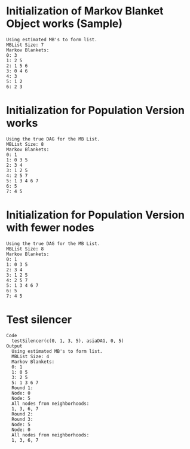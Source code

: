 # Initialization of Markov Blanket Object works (Sample)

    Using estimated MB's to form list.
    MBList Size: 7
    Markov Blankets:
    0: 3
    1: 2 5
    2: 1 5 6
    3: 0 4 6
    4: 3
    5: 1 2
    6: 2 3

# Initialization for Population Version works

    Using the true DAG for the MB List.
    MBList Size: 8
    Markov Blankets:
    0: 1
    1: 0 3 5
    2: 3 4
    3: 1 2 5
    4: 2 5 7
    5: 1 3 4 6 7
    6: 5
    7: 4 5

# Initialization for Population Version with fewer nodes

    Using the true DAG for the MB List.
    MBList Size: 8
    Markov Blankets:
    0: 1
    1: 0 3 5
    2: 3 4
    3: 1 2 5
    4: 2 5 7
    5: 1 3 4 6 7
    6: 5
    7: 4 5

# Test silencer

    Code
      testSilencer(c(0, 1, 3, 5), asiaDAG, 0, 5)
    Output
      Using estimated MB's to form list.
      MBList Size: 4
      Markov Blankets:
      0: 1
      1: 0 5
      3: 2 5
      5: 1 3 6 7
      Round 1:
      Node: 0
      Node: 5
      All nodes from neighborhoods:
      1, 3, 6, 7
      Round 2:
      Round 3:
      Node: 5
      Node: 0
      All nodes from neighborhoods:
      1, 3, 6, 7

